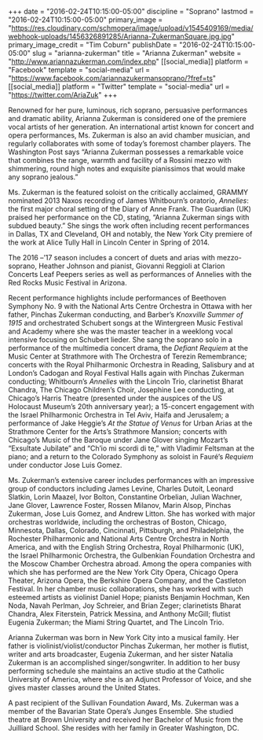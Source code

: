 +++
date = "2016-02-24T10:15:00-05:00"
discipline = "Soprano"
lastmod = "2016-02-24T10:15:00-05:00"
primary_image = "https://res.cloudinary.com/schmopera/image/upload/v1545409169/media/webhook-uploads/1456326891285/Arianna-ZukermanSquare.jpg.jpg"
primary_image_credit = "Tim Coburn"
publishDate = "2016-02-24T10:15:00-05:00"
slug = "arianna-zukerman"
title = "Arianna Zukerman"
website = "http://www.ariannazukerman.com/index.php"
[[social_media]]
platform = "Facebook"
template = "social-media"
url = "https://www.facebook.com/ariannazukermansoprano/?fref=ts"
[[social_media]]
platform = "Twitter"
template = "social-media"
url = "https://twitter.com/AriaZuk"
+++

Renowned for her pure, luminous, rich soprano, persuasive performances and dramatic ability, Arianna Zukerman is considered one of the premiere vocal artists of her generation. An international artist known for concert and opera performances, Ms. Zukerman is also an avid chamber musician, and regularly collaborates with some of today’s foremost chamber players. The Washington Post says “Arianna Zukerman possesses a remarkable voice that combines the range, warmth and facility of a Rossini mezzo with shimmering, round high notes and exquisite pianissimos that would make any soprano jealous.”

Ms. Zukerman is the featured soloist on the critically acclaimed, GRAMMY nominated 2013 Naxos recording of James Whitbourn’s oratorio, *Annelies*: the first major choral setting of the Diary of Anne Frank. The Guardian (UK) praised her performance on the CD¸ stating, “Arianna Zukerman sings with subdued beauty.” She sings the work often including recent performances in Dallas, TX and Cleveland, OH and notably, the New York City premiere of the work at Alice Tully Hall in Lincoln Center in Spring of 2014.

The 2016 –’17 season includes a concert of duets and arias with mezzo-soprano, Heather Johnson and pianist, Giovanni Reggioli at Clarion Concerts Leaf Peepers series as well as performances of Annelies with the Red Rocks Music Festival in Arizona.

Recent performance highlights include performances of Beethoven Symphony No. 9 with the National Arts Centre Orchestra in Ottawa with her father, Pinchas Zukerman conducting, and Barber’s *Knoxville Summer of 1915* and orchestrated Schubert songs at the Wintergreen Music Festival and Academy where she was the master teacher in a weeklong vocal intensive focusing on Schubert lieder. She sang the soprano solo in a performance of the multimedia concert drama, the *Defiant Requiem* at the Music Center at Strathmore with The Orchestra of Terezin Remembrance; concerts with the Royal Philharmonic Orchestra in Reading, Salisbury and at London’s Cadogan and Royal Festival Halls again with Pinchas Zukerman conducting; Whitbourn’s *Annelies* with the Lincoln Trio, clarinetist Bharat Chandra, The Chicago Children’s Choir, Josephine Lee conducting, at Chicago’s Harris Theatre (presented under the auspices of the US Holocaust Museum’s 20th anniversary year); a 15-concert engagement with the Israel Philharmonic Orchestra in Tel Aviv, Haifa and Jerusalem; a performance of Jake Heggie’s *At the Statue of Venus* for Urban Arias at the Strathmore Center for the Arts’s Strathmore Mansion; concerts with Chicago’s Music of the Baroque under Jane Glover singing Mozart’s “Exsultate Jubilate” and “Ch’io mi scordi di te,” with Vladimir Feltsman at the piano; and a return to the Colorado Symphony as soloist in Fauré’s *Requiem* under conductor Jose Luis Gomez.

Ms. Zukerman’s extensive career includes performances with an impressive group of conductors including James Levine, Charles Dutoit, Leonard Slatkin, Lorin Maazel, Ivor Bolton, Constantine Orbelian, Julian Wachner, Jane Glover, Lawrence Foster, Rossen Milanov, Marin Alsop, Pinchas Zukerman, Jose Luis Gomez, and Andrew Litton. She has worked with major orchestras worldwide, including the orchestras of Boston, Chicago, Minnesota, Dallas, Colorado, Cincinnati, Pittsburgh, and Philadelphia, the Rochester Philharmonic and National Arts Centre Orchestra in North America, and with the English String Orchestra, Royal Philharmonic (UK), the Israel Philharmonic Orchestra, the Gulbenkian Foundation Orchestra and the Moscow Chamber Orchestra abroad. Among the opera companies with which she has performed are the New York City Opera, Chicago Opera Theater, Arizona Opera, the Berkshire Opera Company, and the Castleton Festival. In her chamber music collaborations, she has worked with such esteemed artists as violinist Daniel Hope; pianists Benjamin Hochman, Ken Noda, Navah Perlman, Joy Schreier, and Brian Zeger; clarinetists Bharat Chandra, Alex Fiterstein, Patrick Messina, and Anthony McGill; flutist Eugenia Zukerman; the Miami String Quartet, and The Lincoln Trio.

Arianna Zukerman was born in New York City into a musical family. Her father is violinist/violist/conductor Pinchas Zukerman, her mother is flutist, writer and arts broadcaster, Eugenia Zukerman, and her sister Natalia Zukerman is an accomplished singer/songwriter. In addition to her busy performing schedule she maintains an active studio at the Catholic University of America, where she is an Adjunct Professor of Voice, and she gives master classes around the United States.

A past recipient of the Sullivan Foundation Award, Ms. Zukerman was a member of the Bavarian State Opera’s Junges Ensemble. She studied theatre at Brown University and received her Bachelor of Music from the Juilliard School. She resides with her family in Greater Washington, DC.
